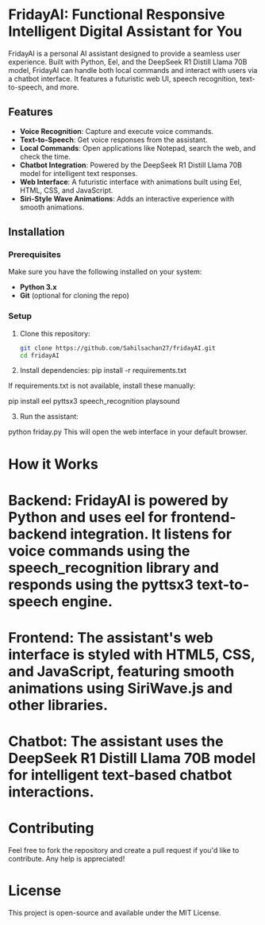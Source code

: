 # FridayAI: Functional Responsive Intelligent Digital Assistant for You
FridayAI is a personal AI assistant designed to provide a seamless user experience. Built with Python, Eel, and the DeepSeek R1 Distill Llama 70B model, FridayAI can handle both local commands and interact with users via a chatbot interface. It features a futuristic web UI, speech recognition, text-to-speech, and more.

## Features

- **Voice Recognition**: Capture and execute voice commands.
- **Text-to-Speech**: Get voice responses from the assistant.
- **Local Commands**: Open applications like Notepad, search the web, and check the time.
- **Chatbot Integration**: Powered by the DeepSeek R1 Distill Llama 70B model for intelligent text responses.
- **Web Interface**: A futuristic interface with animations built using Eel, HTML, CSS, and JavaScript.
- **Siri-Style Wave Animations**: Adds an interactive experience with smooth animations.

## Installation

### Prerequisites

Make sure you have the following installed on your system:

- **Python 3.x**
- **Git** (optional for cloning the repo)

### Setup

1. Clone this repository:

   ```bash
   git clone https://github.com/Sahilsachan27/fridayAI.git
   cd fridayAI
   
2. Install dependencies:
pip install -r requirements.txt

If requirements.txt is not available, install these manually:

pip install eel pyttsx3 speech_recognition playsound

3. Run the assistant:

python friday.py
This will open the web interface in your default browser.

# How it Works
# Backend: FridayAI is powered by Python and uses eel for frontend-backend integration. It listens for voice commands using the speech_recognition library and responds using the pyttsx3 text-to-speech engine.

# Frontend: The assistant's web interface is styled with HTML5, CSS, and JavaScript, featuring smooth animations using SiriWave.js and other libraries.

# Chatbot: The assistant uses the DeepSeek R1 Distill Llama 70B model for intelligent text-based chatbot interactions.

# Contributing
Feel free to fork the repository and create a pull request if you'd like to contribute. Any help is appreciated!

# License
This project is open-source and available under the MIT License.

